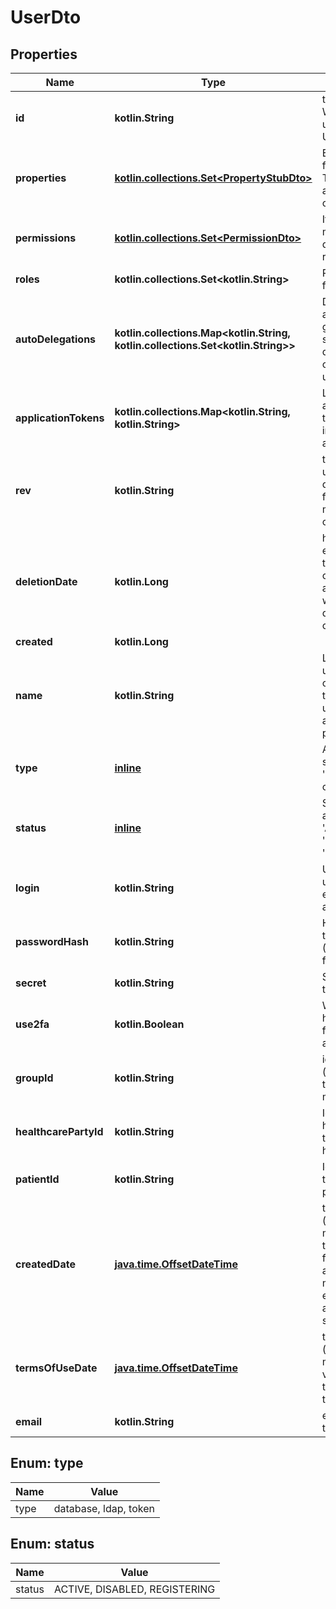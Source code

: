 
# UserDto

## Properties
Name | Type | Description | Notes
------------ | ------------- | ------------- | -------------
**id** | **kotlin.String** | the Id of the user. We encourage using either a v4 UUID or a HL7 Id. | 
**properties** | [**kotlin.collections.Set&lt;PropertyStubDto&gt;**](PropertyStubDto.md) | Extra properties for the user. Those properties are typed (see class Property) | 
**permissions** | [**kotlin.collections.Set&lt;PermissionDto&gt;**](PermissionDto.md) | If permission to modify patient data is granted or revoked | 
**roles** | **kotlin.collections.Set&lt;kotlin.String&gt;** | Roles specified for the user | 
**autoDelegations** | **kotlin.collections.Map&lt;kotlin.String, kotlin.collections.Set&lt;kotlin.String&gt;&gt;** | Delegations that are automatically generated client side when a new database object is created by this user | 
**applicationTokens** | **kotlin.collections.Map&lt;kotlin.String, kotlin.String&gt;** | Long lived authentication tokens used for inter-applications authentication. | 
**rev** | **kotlin.String** | the revision of the user in the database, used for conflict management / optimistic locking. |  [optional]
**deletionDate** | **kotlin.Long** | hard delete (unix epoch in ms) timestamp of the object. Filled automatically when deletePatient is called. |  [optional]
**created** | **kotlin.Long** |  |  [optional]
**name** | **kotlin.String** | Last name of the user. This is the official last name that should be used for official administrative purposes. |  [optional]
**type** | [**inline**](#TypeEnum) | Authorization source for user. &#39;Database&#39;, &#39;ldap&#39; or &#39;token&#39; |  [optional]
**status** | [**inline**](#StatusEnum) | State of user&#39;s activeness: &#39;Active&#39;, &#39;Disabled&#39; or &#39;Registering&#39; |  [optional]
**login** | **kotlin.String** | Username for this user. We encourage using an email address |  [optional]
**passwordHash** | **kotlin.String** | Hashed version of the password (BCrypt is used for hashing) |  [optional]
**secret** | **kotlin.String** | Secret token used to verify 2fa |  [optional]
**use2fa** | **kotlin.Boolean** | Whether the user has activated two factors authentication |  [optional]
**groupId** | **kotlin.String** | id of the group (practice/hospital) the user is member of |  [optional]
**healthcarePartyId** | **kotlin.String** | Id of the healthcare party if the user is a healthcare party. |  [optional]
**patientId** | **kotlin.String** | Id of the patient if the user is a patient |  [optional]
**createdDate** | [**java.time.OffsetDateTime**](java.time.OffsetDateTime.md) | the timestamp (unix epoch in ms) of creation of the user, will be filled automatically if missing. Not enforced by the application server. |  [optional]
**termsOfUseDate** | [**java.time.OffsetDateTime**](java.time.OffsetDateTime.md) | the timestamp (unix epoch in ms) of the latest validation of the terms of use of the application |  [optional]
**email** | **kotlin.String** | email address of the user. |  [optional]


<a name="TypeEnum"></a>
## Enum: type
Name | Value
---- | -----
type | database, ldap, token


<a name="StatusEnum"></a>
## Enum: status
Name | Value
---- | -----
status | ACTIVE, DISABLED, REGISTERING



